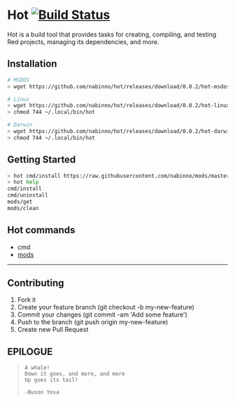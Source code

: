 # Hot [![Build Status](https://travis-ci.com/nabinno/hot.svg)](https://travis-ci.com/nabinno/hot/builds)
Hot is a build tool that provides tasks for creating, compiling, and testing Red projects, managing its dependencies, and more.

## Installation
```sh
# MSDOS
> wget https://github.com/nabinno/hot/releases/download/0.0.2/hot-msdos.exe -outf ~/.local/bin/hot.exe

# Linux
> wget https://github.com/nabinno/hot/releases/download/0.0.2/hot-linux -O ~/.local/bin/hot
> chmod 744 ~/.local/bin/hot

# Darwin
> wget https://github.com/nabinno/hot/releases/download/0.0.2/hot-darwin -O ~/.local/bin/hot
> chmod 744 ~/.local/bin/hot
```

## Getting Started
```sh
> hot cmd/install https://raw.githubusercontent.com/nabinno/mods/master/mods.red
> hot help
cmd/install
cmd/uninstall
mods/get
mods/clean
```

## Hot commands
- cmd
- [mods](https://github.com/nabinno/mods)

---

## Contributing
1. Fork it
2. Create your feature branch (git checkout -b my-new-feature)
3. Commit your changes (git commit -am 'Add some feature')
4. Push to the branch (git push origin my-new-feature)
5. Create new Pull Request

## EPILOGUE
>     A whale!
>     Down it goes, and more, and more
>     Up goes its tail!
>
>     -Buson Yosa
